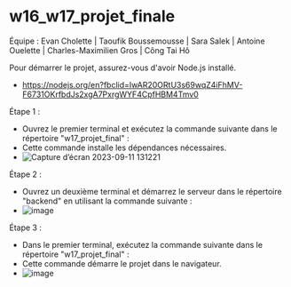 # w16_w17_projet_finale
Équipe : Evan Cholette | Taoufik Boussemousse | Sara Salek | Antoine Ouelette | Charles-Maximilien Gros | Công Tai Hô



Pour démarrer le projet, assurez-vous d'avoir Node.js installé.
- https://nodejs.org/en?fbclid=IwAR20ORtU3s69wqZ4iFhMV-F6731OKrfbdJs2xgA7PxrgWYF4CpfHBM4Tmv0

Étape 1 :
- Ouvrez le premier terminal et exécutez la commande suivante dans le répertoire "w17_projet_final" :
- Cette commande installe les dépendances nécessaires.
- ![Capture d’écran 2023-09-11 131221](https://github.com/EchoCodeInk/w17_projet_final/assets/143127630/fc6f5d20-497c-4f24-9fe7-d10a77322622)

Étape 2 :
- Ouvrez un deuxième terminal et démarrez le serveur dans le répertoire "backend" en utilisant la commande suivante :
- ![image](https://github.com/EchoCodeInk/w17_projet_final/assets/143127630/2073c716-7743-4493-96d6-529ce67c022a)
 

Étape 3 :
- Dans le premier terminal, exécutez la commande suivante dans le répertoire "w17_projet_final" :
- Cette commande démarre le projet dans le navigateur.
- ![image](https://github.com/EchoCodeInk/w17_projet_final/assets/143127630/6600855c-8752-4884-9fca-44122180a8fb)






